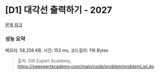 # [D1] 대각선 출력하기 - 2027 

[문제 링크](https://swexpertacademy.com/main/code/problem/problemDetail.do?contestProbId=AV5QFuZ6As0DFAUq) 

### 성능 요약

메모리: 58,256 KB, 시간: 153 ms, 코드길이: 116 Bytes



> 출처: SW Expert Academy, https://swexpertacademy.com/main/code/problem/problemList.do